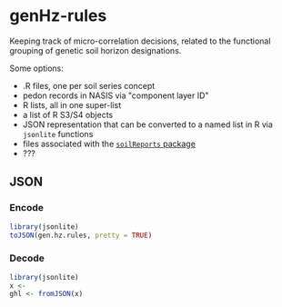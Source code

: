 # genHz-rules
Keeping track of micro-correlation decisions, related to the functional grouping of genetic soil horizon designations.


Some options:
  * .R files, one per soil series concept
  * pedon records in NASIS via "component layer ID"
  * R lists, all in one super-list
  * a list of R S3/S4 objects
  * JSON representation that can be converted to a named list in R via `jsonlite` functions
  * files associated with the [`soilReports` package](https://github.com/ncss-tech/soilReports)
  * ???
  

## JSON

### Encode
```r
library(jsonlite)
toJSON(gen.hz.rules, pretty = TRUE)
```

### Decode
```r
library(jsonlite)
x <- 
ghl <- fromJSON(x)
```


